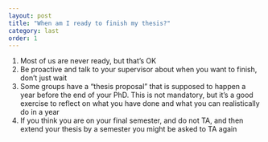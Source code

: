 ```yaml
---
layout: post
title: "When am I ready to finish my thesis?"
category: last
order: 1
---
```


1. Most of us are never ready, but that’s OK
2. Be proactive and talk to your supervisor about when you want to finish, don’t just wait
3. Some groups have a “thesis proposal” that is supposed to happen a year before the end of your PhD. This is not mandatory, but it’s a good exercise to reflect on what you have done and what you can realistically do in a year
4. If you think you are on your final semester, and do not TA, and then extend your thesis by a semester you might be asked to TA again
